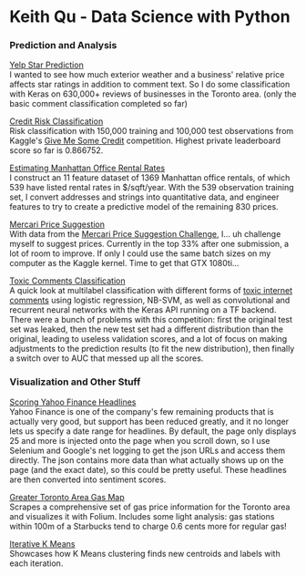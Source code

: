 # Keith Qu - Data Science with Python

### Prediction and Analysis

<a href="https://github.com/keithqu/dsp/blob/master/yelp/Yelp%20Stars%20Prediction.ipynb">Yelp Star Prediction</a><br>
I wanted to see how much exterior weather and a business' relative price affects star ratings in addition to comment text. So I do some classification with Keras on 630,000+ reviews of businesses in the Toronto area. (only the basic comment classification completed so far)

<a href="http://nbviewer.jupyter.org/github/keithqu/dsp/blob/master/credit%20risk/Credit%20Risk%20Predictions.ipynb">Credit Risk Classification</a><br>
Risk classification with 150,000 training and 100,000 test observations from Kaggle's <a href="https://www.kaggle.com/c/GiveMeSomeCredit">Give Me Some Credit</a> competition. Highest private leaderboard score so far is 0.866752.

<a href="http://nbviewer.jupyter.org/github/keithqu/dsp/blob/master/manhattanofficelease/Manhattan%20Office%20Real%20Estate.ipynb">Estimating Manhattan Office Rental Rates</a><br>
I construct an 11 feature dataset of 1369 Manhattan office rentals, of which 539 have listed rental rates in $/sqft/year. With the 539 observation training set, I convert addresses and strings into quantitative data, and engineer features to try to create a predictive model of the remaining 830 prices.

<a href="http://nbviewer.jupyter.org/github/keithqu/dsp/blob/master/mercariprice/Price%20Suggestions.ipynb">Mercari Price Suggestion</a><br>
With data from the <a href="https://www.kaggle.com/c/mercari-price-suggestion-challenge">Mercari Price Suggestion Challenge</a>, I... uh challenge myself to suggest prices. Currently in the top 33% after one submission, a lot of room to improve. If only I could use the same batch sizes on my computer as the Kaggle kernel. Time to get that GTX 1080ti...

<a href="http://nbviewer.jupyter.org/github/keithqu/dsp/blob/master/toxiccomments/Toxic%20Comments%20Classification.ipynb">Toxic Comments Classification</a><br>
A quick look at multilabel classification with different forms of <a href="https://www.kaggle.com/c/jigsaw-toxic-comment-classification-challenge">toxic internet comments</a> using logistic regression, NB-SVM, as well as convolutional and recurrent neural networks with the Keras API running on a TF backend. There were a bunch of problems with this competition: first the original test set was leaked, then the new test set had a different distribution than the original, leading to useless validation scores, and a lot of focus on making adjustments to the prediction results (to fit the new distribution), then finally a switch over to AUC that messed up all the scores.

### Visualization and Other Stuff

<a href="http://nbviewer.jupyter.org/github/keithqu/dsp/blob/master/yfsent/Yahoo%20Finance%20Headlines.ipynb">Scoring Yahoo Finance Headlines</a><br>
Yahoo Finance is one of the company's few remaining products that is actually very good, but support has been reduced greatly, and it no longer lets us specify a date range for headlines. By default, the page only displays 25 and more is injected onto the page when you scroll down, so I use Selenium and Google's net logging to get the json URLs and access them directly. The json contains more data than what actually shows up on the page (and the exact date), so this could be pretty useful. These headlines are then converted into sentiment scores.

<a href="http://nbviewer.jupyter.org/github/keithqu/dsp/blob/master/gasprices/gas%20prices.ipynb">Greater Toronto Area Gas Map</a><br>
Scrapes a comprehensive set of gas price information for the Toronto area and visualizes it with Folium. Includes some light analysis: gas stations within 100m of a Starbucks tend to charge 0.6 cents more for regular gas!

<a href="http://nbviewer.jupyter.org/github/keithqu/illustrative/blob/master/K%20Means%20Iteration.ipynb">Iterative K Means</a><br>Showcases how K Means clustering finds new centroids and labels with each iteration.
